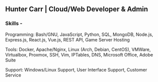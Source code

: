 ## Hunter Carr | Cloud/Web Developer & Admin

### Skills - 
Programming: Bash/GNU, JavaScript, Python, SQL, MongoDB, Node.js, Express.js, React.js, Vue.js, REST API, Game Server Hosting

Tools: Docker, Apache/Nginx, Linux (Arch, Debian, CentOS), VMWare, Virtualbox, Proxmox, SSH, Vim, IPTables, DNS, Microsoft Office, Adobe Suite

Support: Windows/Linux Support, User Interface Support, Customer Service
